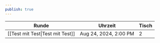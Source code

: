 ```yaml
---
publish: true
---
```


| Runde                                                 | Uhrzeit               | Tisch |
| ----------------------------------------------------- | --------------------- | ----- |
| [[Test mit Test\|Test mit Test]] | Aug 24, 2024, 2:00 PM | 2     |
